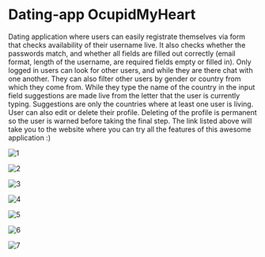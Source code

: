 # Dating-app OcupidMyHeart

Dating application where users can easily registrate themselves via form that checks availability of their username live. It also checks 
whether the passwords match, and whether all fields are filled out correctly (email format, length of the username, are required fields
empty or filled in). Only logged in users can look for other users, and while they are there chat with one another. They can also filter
other users by gender or country from which they come from. While they type the name of the country in the input field suggestions are 
made live from the letter that the user is currently typing. Suggestions are only the countries where at least one user is living. User 
can also edit or delete their profile. Deleting of the profile is permanent so the user is warned before taking the final step.
The link listed above will take you to the website where you can try all the features of this awesome application :)

![1](https://user-images.githubusercontent.com/20629097/32238421-039b3c7e-be68-11e7-85d8-99f100ce49ac.png)

![2](https://user-images.githubusercontent.com/20629097/32238426-054dbbdc-be68-11e7-92b9-5eab7c113f51.png)

![3](https://user-images.githubusercontent.com/20629097/32238431-06e72316-be68-11e7-83e7-9995a79e729c.png)

![4](https://user-images.githubusercontent.com/20629097/32238435-08c9a2a8-be68-11e7-9902-56464b8167fb.png)

![5](https://user-images.githubusercontent.com/20629097/32238440-0c16409c-be68-11e7-8c44-cc7524f6dde2.png)

![6](https://user-images.githubusercontent.com/20629097/32238444-0eaffbae-be68-11e7-89a9-02cf55227755.png)

![7](https://user-images.githubusercontent.com/20629097/32238446-1170177a-be68-11e7-9c37-9cb42fb76da8.png)
